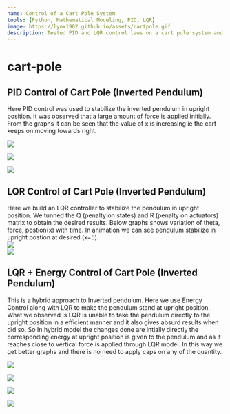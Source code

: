 ```yaml
---
name: Control of a Cart Pole System 
tools: [Python, Mathematical Modeling, PID, LQR]
image: https://lynx1902.github.io/assets/cartpole.gif
description: Tested PID and LQR control laws on a cart pole system and developed an optimal control strategy
---
```




# cart-pole
## PID Control of Cart Pole (Inverted Pendulum)
Here PID control was used to stabilize the inverted pendulum in upright position. It was observed that a large amount of force is applied initially. From the graphs it can be seen that the value of x is increasing ie the cart keeps on moving towards right.
<!-- ![](https://i.imgur.com/AD1bufn.png)   -->
![](pid/results/theta-plot.png) 
<!-- ![](https://i.imgur.com/8mvxrjP.png)  -->
![](pid/results/force-plot.png) 
<!-- ![](https://i.imgur.com/SAmLpDJ.png)    -->
![](pid/results/pos-plot.png) 



## LQR Control of Cart Pole (Inverted Pendulum)
Here we build an LQR controller to stabilize the pendulum in upright position. We tunned the Q (penalty on states) and R (penalty on actuators) matrix to obtain the desired results. Below graphs shows variation of theta, force, postion(x) with time. In animation we can see pendulum stabilize in upright postion at desired (x=5).      
 ![](https://i.imgur.com/ngM1cxZ.png)      
 ![](https://i.imgur.com/xl6qyeq.gif)      

 

## LQR + Energy Control of Cart Pole (Inverted Pendulum)

This is a hybrid approach to Inverted pendulum. Here we use Energy Control along with LQR to make the pendulum stand at upright position.
What we observed is LQR is unable to take the pendulum directly to the upright position in a efficient manner and it also gives absurd results when did so. 
So In hybrid model the changes done are intially directly the corresponding energy at upright position is given to the pendulum and as it reaches close to vertical force is applied through LQR model. In this way we get better graphs and there is no need to apply caps on any of the quantity. 

![](https://i.imgur.com/8nesENw.gif)  


![](https://i.imgur.com/OWmoDA0.png)  

![](https://i.imgur.com/ZjSmaVA.png)  

![](https://i.imgur.com/Ody72rV.png)  

